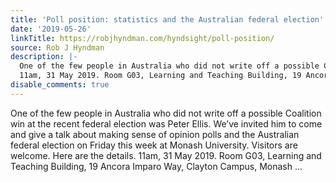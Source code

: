 ```yaml
---
title: 'Poll position: statistics and the Australian federal election'
date: '2019-05-26'
linkTitle: https://robjhyndman.com/hyndsight/poll-position/
source: Rob J Hyndman
description: |-
  One of the few people in Australia who did not write off a possible Coalition win at the recent federal election was Peter Ellis. We’ve invited him to come and give a talk about making sense of opinion polls and the Australian federal election on Friday this week at Monash University. Visitors are welcome. Here are the details.
  11am, 31 May 2019. Room G03, Learning and Teaching Building, 19 Ancora Imparo Way, Clayton Campus, Monash ...
disable_comments: true
---
```

One of the few people in Australia who did not write off a possible Coalition win at the recent federal election was Peter Ellis. We’ve invited him to come and give a talk about making sense of opinion polls and the Australian federal election on Friday this week at Monash University. Visitors are welcome. Here are the details.
11am, 31 May 2019. Room G03, Learning and Teaching Building, 19 Ancora Imparo Way, Clayton Campus, Monash ...